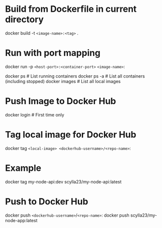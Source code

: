 # Build from Dockerfile in current directory
docker build -t `<image-name>:<tag>` .

# Run with port mapping
docker run -p `<host-port>:<container-port>` `<image-name>`:<tag>

docker ps                # List running containers
docker ps -a             # List all containers (including stopped)
docker images            # List all local images

# Push Image to Docker Hub
docker login  # First time only

# Tag local image for Docker Hub
docker tag `<local-image> <dockerhub-username>/<repo-name>`:<tag>
# Example
docker tag my-node-api:dev scylla23/my-node-api:latest


# Push to Docker Hub
docker push `<dockerhub-username>`/`<repo-name>`:<tag>
docker push scylla23/my-node-app:latest
